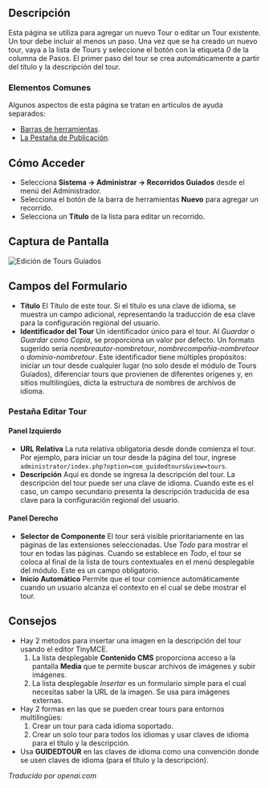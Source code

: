 <!-- Filename: Help4.x:Guided_Tours:_New_or_Edit_Tour  / Display title: Visites Guidées : Modifier la Visite -->

## Descripción

Esta página se utiliza para agregar un nuevo Tour o editar un Tour existente. Un tour debe 
incluir al menos un paso. Una vez que se ha creado un nuevo tour, vaya a la lista de Tours 
y seleccione el botón con la etiqueta *0* de la columna de Pasos. El primer paso del tour se 
crea automáticamente a partir del título y la descripción del tour.

### Elementos Comunes

Algunos aspectos de esta página se tratan en artículos de ayuda separados:

* [Barras de herramientas](jdocmanual?article=help/common-elements/toolbars).
* [La Pestaña de Publicación](jdocmanual?article=help/common-elements/edit-publishing).

## Cómo Acceder

- Selecciona **Sistema -> Administrar -> Recorridos Guiados** desde el menú del Administrador.
- Selecciona el botón de la barra de herramientas **Nuevo** para agregar un recorrido.
- Selecciona un **Título** de la lista para editar un recorrido.

## Captura de Pantalla

![Edición de Tours Guiados](../../../es/images/guided-tours/guided-tours-edit-tour.png)

## Campos del Formulario

- **Título** El Título de este tour. Si el título es una clave de idioma, se muestra un campo adicional, representando la traducción de esa clave para la configuración regional del usuario.
- **Identificador del Tour** Un identificador único para el tour. Al *Guardar* o *Guardar como Copia*, se proporciona un valor por defecto. Un formato sugerido sería *nombreautor-nombretour*, *nombrecompañia-nombretour* o *dominio-nombretour*. Este identificador tiene múltiples propósitos: iniciar un tour desde cualquier lugar (no solo desde el módulo de Tours Guiados), diferenciar tours que provienen de diferentes orígenes y, en sitios multilingües, dicta la estructura de nombres de archivos de idioma.

### Pestaña Editar Tour

#### Panel Izquierdo

- **URL Relativa** La ruta relativa obligatoria desde donde comienza el tour. Por ejemplo, para iniciar un tour desde la página del tour, ingrese `administrator/index.php?option=com_guidedtours&view=tours`.
- **Descripción** Aquí es donde se ingresa la descripción del tour. La descripción del tour puede ser una clave de idioma. Cuando este es el caso, un campo secundario presenta la descripción traducida de esa clave para la configuración regional del usuario.

#### Panel Derecho

- **Selector de Componente** El tour será visible prioritariamente en las páginas de las extensiones seleccionadas. Use *Todo* para mostrar el tour en todas las páginas. Cuando se establece en *Todo*, el tour se coloca al final de la lista de tours contextuales en el menú desplegable del módulo. Este es un campo obligatorio.
- **Inicio Automático** Permite que el tour comience automáticamente cuando un usuario alcanza el contexto en el cual se debe mostrar el tour.

## Consejos

- Hay 2 métodos para insertar una imagen en la descripción del tour usando el editor TinyMCE.
  1. La lista desplegable **Contenido CMS** proporciona acceso a la pantalla **Media** que te permite buscar archivos de imágenes y subir imágenes.
  2. La lista desplegable *Insertar* es un formulario simple para el cual necesitas saber la URL de la imagen. Se usa para imágenes externas.
- Hay 2 formas en las que se pueden crear tours para entornos multilingües:
  1. Crear un tour para cada idioma soportado.
  2. Crear un solo tour para todos los idiomas y usar claves de idioma para el título y la descripción.
- Usa **GUIDEDTOUR** en las claves de idioma como una convención donde se usen claves de idioma (para el título y la descripción).

*Traducido por openai.com*


